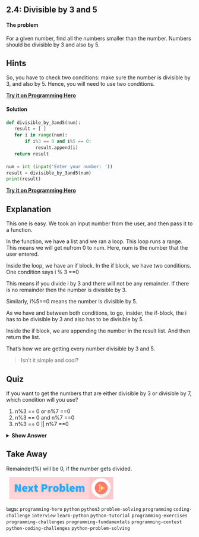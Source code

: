 
## 2.4: Divisible by 3 and 5

####  The problem
For a given number, find all the numbers smaller than the number. Numbers should be divisible by 3 and also by 5.

## Hints
So, you have to check two conditions: make sure the number is divisible by 3, and also by 5.
Hence, you will need to use two conditions.

**[Try it on Programming Hero](https://play.google.com/store/apps/details?id=com.learnprogramming.codecamp)**

####   Solution
```python
def divisible_by_3and5(num):
   result = [ ]
   for i in range(num):
       if i%3 == 0 and i%5 == 0:
           result.append(i)
   return result
 
num = int (input('Enter your number: '))
result = divisible_by_3and5(num)
print(result)
```

**[Try it on Programming Hero](https://play.google.com/store/apps/details?id=com.learnprogramming.codecamp)**

## Explanation
This one is easy. We took an input number from the user, and then pass it to a function. 

In the function, we have a list and we ran a loop. This loop runs a range. This means we will get nufrom 0 to num. Here, num is the number that the user entered. 

Inside the loop, we have an if block. In the if block, we have two conditions. One condition says i % 3 ==0

This means if you divide i by 3 and there will not be any remainder. If there is no remainder then the number is divisible by 3. 

Similarly, i%5==0 means the number is divisible by 5.

As we have and between both conditions, to go, insider, the if-block, the i has to be divisible by 3 and also has to be divisible by 5. 

Inside the if block, we are appending the number in the result list. And then return the list. 

That’s how we are getting every number divisible by 3  and 5. 

> Isn’t it simple and cool?

## Quiz
If you want to get the numbers that are either divisible by 3 or divisible by 7, which condition will you use?

1. n%3 == 0 or n%7 ==0
2. n%3 == 0 and n%7 ==0
3. n%3 == 0 || n%7 ==0

<details>
 <summary><b>Show Answer</b></summary>
   <p>The answer is : 1</p>
 </details>

## Take Away
Remainder(%) will be 0, if the number gets divided.

&nbsp;
[![Next Page](../assets/next-button.png)](Sum-of-digits.md)
&nbsp;

tags:  `programming-hero`  `python`  `python3`  `problem-solving`  `programming`  `coding-challenge`  `interview`  `learn-python`  `python-tutorial`  `programming-exercises`  `programming-challenges`  `programming-fundamentals`  `programming-contest`  `python-coding-challenges`  `python-problem-solving` 